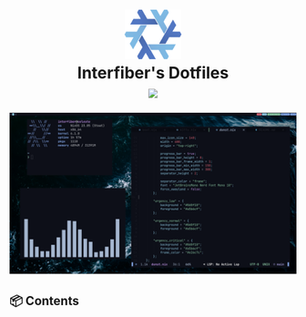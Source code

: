 <h1 align="center">
  <img src="https://raw.githubusercontent.com/Interfiber/dotfiles/main/assets/nix-snowflake.svg" width=100px>
  <br>
  Interfiber's Dotfiles
  <br>
  <img src="https://img.shields.io/badge/NixOS-unstable-informational.svg?style=flat&logo=nixos" href="https://github.com/nixos/nixpkgs">
</h1>

![](./assets/preview.png)

## 📦 Contents
